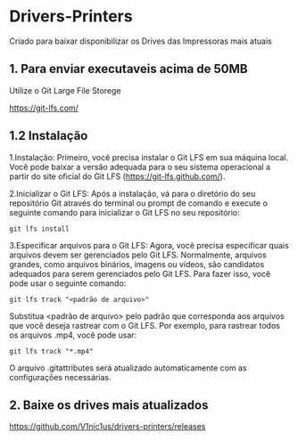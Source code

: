 # **Drivers-Printers**

Criado para baixar disponibilizar os Drives das Impressoras mais atuais

## 1. Para enviar executaveis acima de 50MB

Utilize o Git Large File Storege

https://git-lfs.com/

## 1.2 Instalação

1.Instalação: Primeiro, você precisa instalar o Git LFS em sua máquina local. Você pode baixar a versão adequada para o seu sistema operacional a partir do site oficial do Git LFS (https://git-lfs.github.com/).

2.Inicializar o Git LFS: Após a instalação, vá para o diretório do seu repositório Git através do terminal ou prompt de comando e execute o seguinte comando para inicializar o Git LFS no seu repositório:

```git lfs install```

3.Especificar arquivos para o Git LFS: Agora, você precisa especificar quais arquivos devem ser gerenciados pelo Git LFS. Normalmente, arquivos grandes, como arquivos binários, imagens ou vídeos, são candidatos adequados para serem gerenciados pelo Git LFS. Para fazer isso, você pode usar o seguinte comando:

```git lfs track "<padrão de arquivo>"```

Substitua <padrão de arquivo> pelo padrão que corresponda aos arquivos que você deseja rastrear com o Git LFS. Por exemplo, para rastrear todos os arquivos .mp4, você pode usar:

```git lfs track "*.mp4"```

O arquivo .gitattributes será atualizado automaticamente com as configurações necessárias.
## 2. Baixe os drives mais atualizados

https://github.com/V1nic1us/drivers-printers/releases
